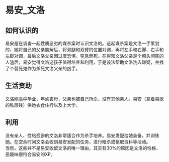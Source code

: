 # 易安_文洛

## 如何认识的

易安是在调查一起性质恶劣的谋杀案时认识文洛的。这起谋杀案是文洛一手策划的，她将自己的父亲肢解后，将双腿和双臂的位置对调，再将左手和右脚、右手和左脚对调，最后文洛父亲因过度恐惧，窒息而死。在得知文洛父亲是个彻头彻尾的人渣后，易安觉得文洛这孩子值得培养和利用，于是设法帮助文洛洗去嫌疑，并找了个替死鬼作为杀死文洛父亲的凶手。

## 生活资助

文洛刚高中毕业，年幼丧母，父亲也被自己所杀，没有其他亲人。易安（拿着易歌的私房钱）供她衣食住行以及上大学。

## 利用

没有亲人、性格孤僻的文洛非常适合作为杀手培养。易安发配给她装备，并训练她。在空余时间文洛会收到易安发配的任务，进行暗杀或抢取资料等活动。  
当然，这些并不是易安收留文洛的唯一理由，其实有30%的原因是文洛的性格、恶趣味很符合易安的XP。
